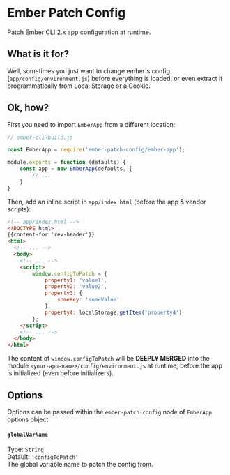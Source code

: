 # Ember Patch Config

Patch Ember CLI 2.x app configuration at runtime.

## What is it for?
Well, sometimes you just want to change ember's config (`app/config/environment.js`) before everything is loaded, or even extract it programmatically from Local Storage or a Cookie.

## Ok, how?

First you need to import `EmberApp` from a different location:

```javascript
// ember-cli-build.js

const EmberApp = require('ember-patch-config/ember-app');

module.exports = function (defaults) {
	const app = new EmberApp(defaults, {
        // ...
    }
}
```

Then, add an inline script in `app/index.html` (before the app & vendor scripts):
```html
<!-- app/index.html -->
<!DOCTYPE html>
{{content-for 'rev-header'}}
<html>
  <!-- ... -->
  <body>
    <!-- ... -->
    <script>
        window.configToPatch = {
            property1: 'value1',
            property2: 'value2',
            property3: {
                someKey: 'someValue'
            },
            property4: localStorage.getItem('property4')
        };
    </script>
    <!-- ... -->
  </body>
</html>
```

The content of `window.configToPatch` will be **DEEPLY MERGED** into the module `<your-app-name>/config/environment.js` at runtime, before the app is initialized (even before initializers).

## Options
Options can be passed within the `ember-patch-config` node of `EmberApp` options object.

#### `globalVarName`
Type: `String`  
Default: `'configToPatch'`   
The global variable name to patch the config from. 